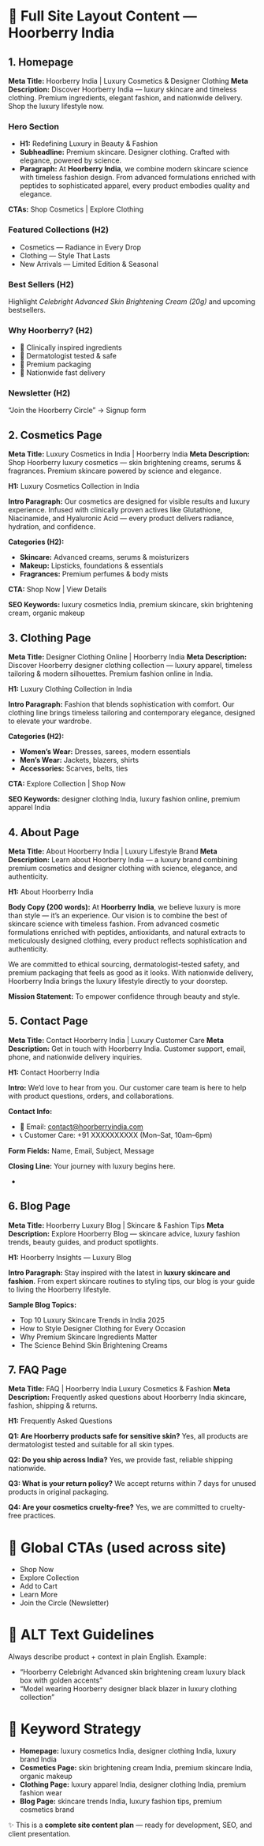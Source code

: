 # 🌟 Full Site Layout Content — Hoorberry India



## 1. Homepage

**Meta Title:** Hoorberry India | Luxury Cosmetics & Designer Clothing
**Meta Description:** Discover Hoorberry India — luxury skincare and timeless clothing. Premium ingredients, elegant fashion, and nationwide delivery. Shop the luxury lifestyle now.

### Hero Section

* **H1:** Redefining Luxury in Beauty & Fashion
* **Subheadline:** Premium skincare. Designer clothing. Crafted with elegance, powered by science.
* **Paragraph:** At **Hoorberry India**, we combine modern skincare science with timeless fashion design. From advanced formulations enriched with peptides to sophisticated apparel, every product embodies quality and elegance.

**CTAs:** Shop Cosmetics | Explore Clothing

### Featured Collections (H2)

* Cosmetics — Radiance in Every Drop
* Clothing — Style That Lasts
* New Arrivals — Limited Edition & Seasonal

### Best Sellers (H2)

Highlight *Celebright Advanced Skin Brightening Cream (20g)* and upcoming bestsellers.

### Why Hoorberry? (H2)

* 🌟 Clinically inspired ingredients
* 🌿 Dermatologist tested & safe
* 🎁 Premium packaging
* 🚚 Nationwide fast delivery

### Newsletter (H2)

“Join the Hoorberry Circle” → Signup form


## 2. Cosmetics Page

**Meta Title:** Luxury Cosmetics in India | Hoorberry India
**Meta Description:** Shop Hoorberry luxury cosmetics — skin brightening creams, serums & fragrances. Premium skincare powered by science and elegance.

**H1:** Luxury Cosmetics Collection in India

**Intro Paragraph:**
Our cosmetics are designed for visible results and luxury experience. Infused with clinically proven actives like Glutathione, Niacinamide, and Hyaluronic Acid — every product delivers radiance, hydration, and confidence.

**Categories (H2):**

* **Skincare:** Advanced creams, serums & moisturizers
* **Makeup:** Lipsticks, foundations & essentials
* **Fragrances:** Premium perfumes & body mists

**CTA:** Shop Now | View Details

**SEO Keywords:** luxury cosmetics India, premium skincare, skin brightening cream, organic makeup



## 3. Clothing Page

**Meta Title:** Designer Clothing Online | Hoorberry India
**Meta Description:** Discover Hoorberry designer clothing collection — luxury apparel, timeless tailoring & modern silhouettes. Premium fashion online in India.

**H1:** Luxury Clothing Collection in India

**Intro Paragraph:**
Fashion that blends sophistication with comfort. Our clothing line brings timeless tailoring and contemporary elegance, designed to elevate your wardrobe.

**Categories (H2):**

* **Women’s Wear:** Dresses, sarees, modern essentials
* **Men’s Wear:** Jackets, blazers, shirts
* **Accessories:** Scarves, belts, ties

**CTA:** Explore Collection | Shop Now

**SEO Keywords:** designer clothing India, luxury fashion online, premium apparel India



## 4. About Page

**Meta Title:** About Hoorberry India | Luxury Lifestyle Brand
**Meta Description:** Learn about Hoorberry India — a luxury brand combining premium cosmetics and designer clothing with science, elegance, and authenticity.

**H1:** About Hoorberry India

**Body Copy (200 words):**
At **Hoorberry India**, we believe luxury is more than style — it’s an experience. Our vision is to combine the best of skincare science with timeless fashion. From advanced cosmetic formulations enriched with peptides, antioxidants, and natural extracts to meticulously designed clothing, every product reflects sophistication and authenticity.

We are committed to ethical sourcing, dermatologist-tested safety, and premium packaging that feels as good as it looks. With nationwide delivery, Hoorberry India brings the luxury lifestyle directly to your doorstep.

**Mission Statement:** To empower confidence through beauty and style.



## 5. Contact Page

**Meta Title:** Contact Hoorberry India | Luxury Customer Care
**Meta Description:** Get in touch with Hoorberry India. Customer support, email, phone, and nationwide delivery inquiries.

**H1:** Contact Hoorberry India

**Intro:** We’d love to hear from you. Our customer care team is here to help with product questions, orders, and collaborations.

**Contact Info:**

* 📧 Email: [contact@hoorberryindia.com](mailto:contact@hoorberryindia.com)
* 📞 Customer Care: +91 XXXXXXXXXX (Mon–Sat, 10am–6pm)

**Form Fields:** Name, Email, Subject, Message

**Closing Line:** Your journey with luxury begins here.

-

## 6. Blog Page

**Meta Title:** Hoorberry Luxury Blog | Skincare & Fashion Tips
**Meta Description:** Explore Hoorberry Blog — skincare advice, luxury fashion trends, beauty guides, and product spotlights.

**H1:** Hoorberry Insights — Luxury Blog

**Intro Paragraph:** Stay inspired with the latest in **luxury skincare and fashion**. From expert skincare routines to styling tips, our blog is your guide to living the Hoorberry lifestyle.

**Sample Blog Topics:**

* Top 10 Luxury Skincare Trends in India 2025
* How to Style Designer Clothing for Every Occasion
* Why Premium Skincare Ingredients Matter
* The Science Behind Skin Brightening Creams



## 7. FAQ Page

**Meta Title:** FAQ | Hoorberry India Luxury Cosmetics & Fashion
**Meta Description:** Frequently asked questions about Hoorberry India skincare, fashion, shipping & returns.

**H1:** Frequently Asked Questions

**Q1: Are Hoorberry products safe for sensitive skin?**
Yes, all products are dermatologist tested and suitable for all skin types.

**Q2: Do you ship across India?**
Yes, we provide fast, reliable shipping nationwide.

**Q3: What is your return policy?**
We accept returns within 7 days for unused products in original packaging.

**Q4: Are your cosmetics cruelty-free?**
Yes, we are committed to cruelty-free practices.



# 🔹 Global CTAs (used across site)

* Shop Now
* Explore Collection
* Add to Cart
* Learn More
* Join the Circle (Newsletter)



# 🔹 ALT Text Guidelines

Always describe product + context in plain English. Example:

* “Hoorberry Celebright Advanced skin brightening cream luxury black box with golden accents”
* “Model wearing Hoorberry designer black blazer in luxury clothing collection”



# 🔹 Keyword Strategy

* **Homepage:** luxury cosmetics India, designer clothing India, luxury brand India
* **Cosmetics Page:** skin brightening cream India, premium skincare India, organic makeup
* **Clothing Page:** luxury apparel India, designer clothing India, premium fashion wear
* **Blog Page:** skincare trends India, luxury fashion tips, premium cosmetics brand



✨ This is a **complete site content plan** — ready for development, SEO, and client presentation.

